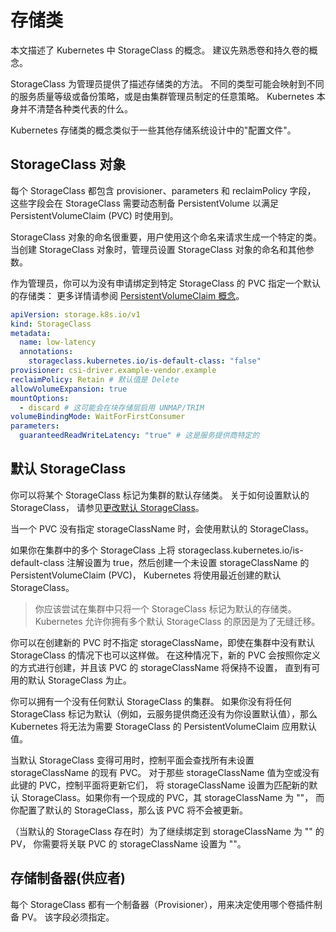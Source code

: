 # 存储类
本文描述了 Kubernetes 中 StorageClass 的概念。 建议先熟悉卷和持久卷的概念。

StorageClass 为管理员提供了描述存储类的方法。 不同的类型可能会映射到不同的服务质量等级或备份策略，或是由集群管理员制定的任意策略。 Kubernetes 本身并不清楚各种类代表的什么。

Kubernetes 存储类的概念类似于一些其他存储系统设计中的"配置文件"。

## StorageClass 对象

每个 StorageClass 都包含 provisioner、parameters 和 reclaimPolicy 字段， 这些字段会在 StorageClass 需要动态制备 PersistentVolume 以满足 PersistentVolumeClaim (PVC) 时使用到。

StorageClass 对象的命名很重要，用户使用这个命名来请求生成一个特定的类。 当创建 StorageClass 对象时，管理员设置 StorageClass 对象的命名和其他参数。

作为管理员，你可以为没有申请绑定到特定 StorageClass 的 PVC 指定一个默认的存储类： 更多详情请参阅 [PersistentVolumeClaim 概念](http://kubernetes.io/zh-cn/docs/concepts/storage/persistent-volumes/#persistentvolumeclaims)。

```yml
apiVersion: storage.k8s.io/v1
kind: StorageClass
metadata:
  name: low-latency
  annotations:
    storageclass.kubernetes.io/is-default-class: "false"
provisioner: csi-driver.example-vendor.example
reclaimPolicy: Retain # 默认值是 Delete
allowVolumeExpansion: true
mountOptions:
  - discard # 这可能会在块存储层启用 UNMAP/TRIM
volumeBindingMode: WaitForFirstConsumer
parameters:
  guaranteedReadWriteLatency: "true" # 这是服务提供商特定的
```
## 默认 StorageClass 
你可以将某个 StorageClass 标记为集群的默认存储类。 关于如何设置默认的 StorageClass， 请参见[更改默认 StorageClass](https://kubernetes.io/zh-cn/docs/tasks/administer-cluster/change-default-storage-class/)。

当一个 PVC 没有指定 storageClassName 时，会使用默认的 StorageClass。

如果你在集群中的多个 StorageClass 上将 storageclass.kubernetes.io/is-default-class 注解设置为 true，然后创建一个未设置 storageClassName 的 PersistentVolumeClaim (PVC)， Kubernetes 将使用最近创建的默认 StorageClass。
> 你应该尝试在集群中只将一个 StorageClass 标记为默认的存储类。 Kubernetes 允许你拥有多个默认 StorageClass 的原因是为了无缝迁移。

你可以在创建新的 PVC 时不指定 storageClassName，即使在集群中没有默认 StorageClass 的情况下也可以这样做。 在这种情况下，新的 PVC 会按照你定义的方式进行创建，并且该 PVC 的 storageClassName 将保持不设置， 直到有可用的默认 StorageClass 为止。

你可以拥有一个没有任何默认 StorageClass 的集群。 如果你没有将任何 StorageClass 标记为默认（例如，云服务提供商还没有为你设置默认值），那么 Kubernetes 将无法为需要 StorageClass 的 PersistentVolumeClaim 应用默认值。

当默认 StorageClass 变得可用时，控制平面会查找所有未设置 storageClassName 的现有 PVC。 对于那些 storageClassName 值为空或没有此键的 PVC，控制平面将更新它们， 将 storageClassName 设置为匹配新的默认 StorageClass。如果你有一个现成的 PVC，其 storageClassName 为 ""， 而你配置了默认的 StorageClass，那么该 PVC 将不会被更新。

（当默认的 StorageClass 存在时）为了继续绑定到 storageClassName 为 "" 的 PV， 你需要将关联 PVC 的 storageClassName 设置为 ""。


## 存储制备器(供应者)
每个 StorageClass 都有一个制备器（Provisioner），用来决定使用哪个卷插件制备 PV。 该字段必须指定。



